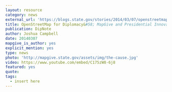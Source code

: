 ```yaml
---
layout: resource
category: news
external_url: 'https://blogs.state.gov/stories/2014/03/07/openstreetmap-diplomacy-mapgive-and-presidential-innovation-fellow'
title: OpenStreetMap for Diplomacy&#58; MapGive and Presidential Innovation Fellow
publication: DipNote
author: Joshua Campbell
date: 20140307
mapgive_is_author: yes
explicit_mention: yes
type: news
photo: 'http://mapgive.state.gov/assets/img/the-cause.jpg'
video: https://www.youtube.com/embed/C175zW8-6j8
featured: yes
quote:
tags:
  - insert here
---
```

